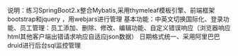 说明：练习SpringBoot2.x整合Mybatis,采用thymeleaf模板引擎、前端框架bootstrap和jquery ，用webjars进行管理
基本功能：中英文切换国际化、登录功能、员工管理：员工添加、删除、修改、编辑功能、自定义错误响应（浏览器响应html其他客户端出错请求响应自适应json数据）
日期格式统一、采用阿里巴巴druid进行后台sql监控管理